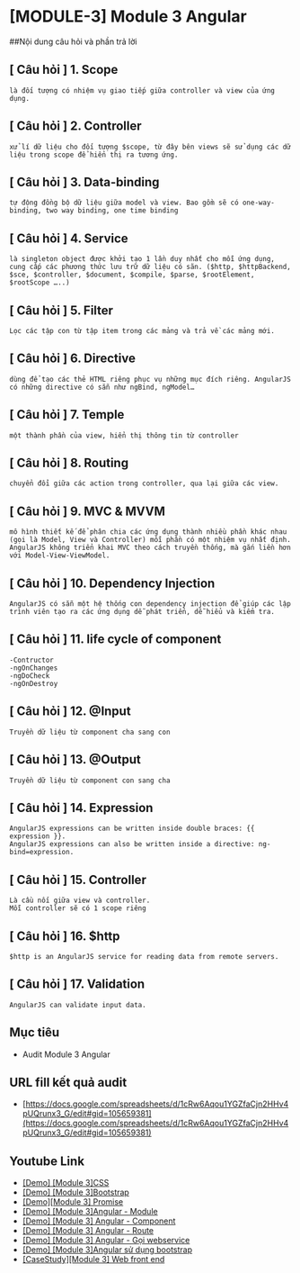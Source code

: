 # [MODULE-3] Module 3 Angular

##Nội dung câu hỏi và phần trả lời

## [ Câu hỏi ] 1. Scope 
```
là đối tượng có nhiệm vụ giao tiếp giữa controller và view của ứng dụng.
```
## [ Câu hỏi ] 2. Controller 
```
xử lí dữ liệu cho đối tượng $scope, từ đây bên views sẽ sử dụng các dữ liệu trong scope để hiển thị ra tương ứng.
```
## [ Câu hỏi ] 3. Data-binding
```
tự động đồng bộ dữ liệu giữa model và view. Bao gồm sẽ có one-way-binding, two way binding, one time binding
```
## [ Câu hỏi ] 4. Service
```
là singleton object được khởi tạo 1 lần duy nhất cho mỗi ứng dụng, cung cấp các phương thức lưu trữ dữ liệu có sãn. ($http, $httpBackend, $sce, $controller, $document, $compile, $parse, $rootElement, $rootScope …..)
```
## [ Câu hỏi ] 5. Filter
```
Lọc các tập con từ tập item trong các mảng và trả về các mảng mới.
```
## [ Câu hỏi ] 6. Directive
```
dùng để tạo các thẻ HTML riêng phục vụ những mục đích riêng. AngularJS có những directive có sẵn như ngBind, ngModel…
```
## [ Câu hỏi ] 7. Temple
```
một thành phần của view, hiển thị thông tin từ controller
```
## [ Câu hỏi ] 8. Routing
```
chuyển đổi giữa các action trong controller, qua lại giữa các view.
```
## [ Câu hỏi ] 9. MVC & MVVM
```
mô hình thiết kế để phân chia các ứng dụng thành nhiều phần khác nhau (gọi là Model, View và Controller) mỗi phần có một nhiệm vụ nhất định. AngularJS không triển khai MVC theo cách truyền thống, mà gắn liền hơn với Model-View-ViewModel.
```
## [ Câu hỏi ] 10. Dependency Injection
```
AngularJS có sẵn một hệ thống con dependency injection để giúp các lập trình viên tạo ra các ứng dụng dễ phát triển, dễ hiểu và kiểm tra.
```
## [ Câu hỏi ] 11. life cycle of component
```
-Contructor
-ngOnChanges
-ngDoCheck
-ngOnDestroy
```
## [ Câu hỏi ] 12. @Input
```
Truyền dữ liệu từ component cha sang con
```
## [ Câu hỏi ] 13. @Output
```
Truyền dữ liệu từ component con sang cha
```
## [ Câu hỏi ] 14. Expression
```
AngularJS expressions can be written inside double braces: {{ expression }}.
AngularJS expressions can also be written inside a directive: ng-bind=expression.
```
## [ Câu hỏi ] 15. Controller
```
Là cầu nối giữa view và controller.
Mỗi controller sẽ có 1 scope riêng
```
## [ Câu hỏi ] 16. $http
```
$http is an AngularJS service for reading data from remote servers.
```
## [ Câu hỏi ] 17. Validation
```
AngularJS can validate input data.
```


## Mục tiêu

* Audit Module 3 Angular
## URL fill kết quả audit

* [https://docs.google.com/spreadsheets/d/1cRw6Aqou1YGZfaCjn2HHv4pUQrunx3_G/edit#gid=105659381](https://docs.google.com/spreadsheets/d/1cRw6Aqou1YGZfaCjn2HHv4pUQrunx3_G/edit#gid=105659381)

## Youtube Link

* [[Demo] [Module 3]CSS](https://www.youtube.com/playlist?list=PL9yu4ScFhKGwmjlndpZ56sj4w3ZvkiWgN)
* [[Demo] [Module 3]Bootstrap](https://www.youtube.com/watch?v=2xSwAsdcwLo&list=PL9yu4ScFhKGyZ9huYpudxdG0j0AJRRZT9)
* [[Demo][Module 3] Promise](https://youtu.be/zwZ_TiTOvgY)
* [[Demo] [Module 3]Angular - Module](https://www.youtube.com/watch?v=ojjwIZIPS90&list=PL9yu4ScFhKGxsSu-6vlG6fkz-1GoVZzIM&index=23)
* [[Demo] [Module 3] Angular - Component](https://www.youtube.com/watch?v=IJmaPNsXnR8&feature=youtu.be)
* [[Demo] [Module 3] Angular - Route]()
* [[Demo] [Module 3] Angular - Gọi webservice](https://youtu.be/edYsCowgQq0)
* [[Demo] [Module 3]Angular sử dụng bootstrap]()
* [[CaseStudy][Module 3] Web front end](https://www.youtube.com/watch?v=g290MX4YWJA&list=PL9yu4ScFhKGxsSu-6vlG6fkz-1GoVZzIM&index=19)